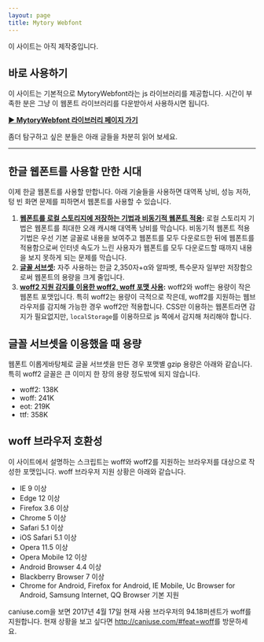 ```yaml
---
layout: page
title: Mytory Webfont
---
```


이 사이트는 아직 제작중입니다.

## 바로 사용하기 

이 사이트는 기본적으로 MytoryWebfont라는 js 라이브러리를 제공합니다. 시간이 부족한 분은 그냥 이 웹폰트 라이브러리를 다운받아서 사용하시면 됩니다.

**[▶ MytoryWebfont 라이브러리 페이지 가기](downloads.html)**

좀더 탐구하고 싶은 분들은 아래 글들을 차분히 읽어 보세요.

----


## 한글 웹폰트를 사용할 만한 시대

이제 한글 웹폰트를 사용할 만합니다. 아래 기술들을 사용하면 대역폭 낭비, 성능 저하, 텅 빈 화면 문제를 피하면서 웹폰트를 사용할 수 있습니다.

1. **[웹폰트를 로컬 스토리지에 저장하는 기법과 비동기적 웹폰트 적용](webfont-localstorage-saving-technique.html):** 로컬 스토리지 기법은 웹폰트를 최대한 오래 캐시해 대역폭 낭비를 막습니다. 비동기적 웹폰트 적용 기법은 우선 기본 글꼴로 내용을 보여주고 웹폰트를 모두 다운로드한 뒤에 웹폰트를 적용함으로써 인터넷 속도가 느린 사용자가 웹폰트를 모두 다운로드할 때까지 내용을 보지 못하게 되는 문제를 막습니다.
1. **[글꼴 서브셋](https://spoqa.github.io/2015/10/14/making-spoqa-han-sans.html):** 자주 사용하는 한글 2,350자+&alpha;와 알파벳, 특수문자 일부만 저장함으로써 웹폰트의 용량을 크게 줄입니다.
1. **[woff2 지원 감지를 이용한 woff2, woff 포맷 사용](https://github.com/filamentgroup/woff2-feature-test):** woff2와 woff는 용량이 작은 웹폰트 포맷입니다. 특히 woff2는 용량이 극적으로 작은데, woff2를 지원하는 웹브라우저를 감지해 가능한 경우 woff2만 적용합니다. CSS만 이용하는 웹폰트라면 감지가 필요없지만, `localStorage`를 이용하므로 js 쪽에서 감지해 처리해야 합니다.


## 글꼴 서브셋을 이용했을 때 용량

웹폰트 이롭게바탕체로 글꼴 서브셋을 만든 경우 포맷별 gzip 용량은 아래와 같습니다. 특히 woff2 글꼴은 큰 이미지 한 장의 용량 정도밖에 되지 않습니다.

- woff2: 138K
- woff: 241K
- eot: 219K
- ttf: 358K


## woff 브라우저 호환성

이 사이트에서 설명하는 스크립트는 woff와 woff2를 지원하는 브라우저를 대상으로 작성한 포맷입니다. woff 브라우저 지원 상황은 아래와 같습니다.

- IE 9 이상
- Edge 12 이상
- Firefox 3.6 이상
- Chrome 5 이상
- Safari 5.1 이상
- iOS Safari 5.1 이상
- Opera 11.5 이상
- Opera Mobile 12 이상
- Android Browser 4.4 이상
- Blackberry Browser 7 이상
- Chrome for Android, Firefox for Android, IE Mobile, Uc Browser for Android, Samsung Internet, QQ Browser 기본 지원

caniuse.com을 보면 2017년 4월 17일 현재 사용 브라우저의 94.18퍼센트가 woff를 지원합니다. 현재 상황을 보고 싶다면 <http://caniuse.com/#feat=woff>를 방문하세요.

